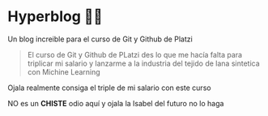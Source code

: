 # Hyperblog 🐇🩷

Un blog increible para el curso de Git y Github de Platzi
> El curso de Git y Github de PLatzi des lo que me hacía falta para triplicar mi salario y lanzarme a la industria del tejido de lana sintetica con Michine Learning

Ojala realmente consiga el triple de mi salario con este curso


NO es un **CHISTE** odio aquí y ojala la Isabel del futuro no lo haga
